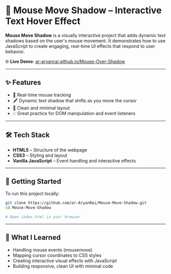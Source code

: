 # 🌈 Mouse Move Shadow – Interactive Text Hover Effect

**Mouse Move Shadow** is a visually interactive project that adds dynamic text shadows based on the user's mouse movement. It demonstrates how to use JavaScript to create engaging, real-time UI effects that respond to user behavior.

🌐 **Live Demo**: [ar-aryanrai.github.io/Mouse-Over-Shadow](https://ar-aryanrai.github.io/Mouse-Move-Shadow/)

---

## ✨ Features

- 🧠 Real-time mouse tracking
- 🖋️ Dynamic text shadow that shifts as you move the cursor
- 🎯 Clean and minimal layout
- 💡 Great practice for DOM manipulation and event listeners

---

## 🛠 Tech Stack

- **HTML5** – Structure of the webpage  
- **CSS3** – Styling and layout  
- **Vanilla JavaScript** – Event handling and interactive effects

---

## 🚀 Getting Started

To run this project locally:

```bash
git clone https://github.com/ar-AryanRai/Mouse-Move-Shadow.git
cd Mouse-Move-Shadow
```
```bash
# Open index.html in your browser
```

---

## 🧠 What I Learned

- Handling mouse events (mousemove)
- Mapping cursor coordinates to CSS styles
- Creating interactive visual effects with JavaScript
- Building responsive, clean UI with minimal code

